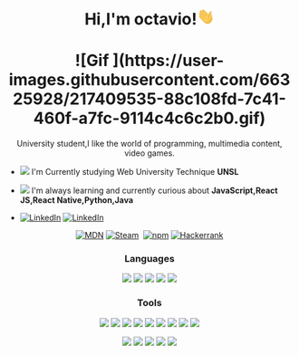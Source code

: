 
<h1 align="center">Hi,I'm octavio!<img src="https://raw.githubusercontent.com/ABSphreak/ABSphreak/master/gifs/Hi.gif" height="30"></h1>


 
<h1 align="center">
 ![Gif ](https://user-images.githubusercontent.com/66325928/217409535-88c108fd-7c41-460f-a7fc-9114c4c6c2b0.gif)
</h1>

<p
<h3 align="center">University student,I like the world of programming, multimedia content, video games.</h3>


- <img src="https://i.pinimg.com/originals/73/69/6e/73696e022df7cd5cb3d999c6875361dd.gif" width="30"> I'm Currently studying Web University Technique **UNSL**
- <img src="https://media.giphy.com/media/WUlplcMpOCEmTGBtBW/giphy.gif" width="30"> I'm always learning and currently curious about **JavaScript,React JS,React Native,Python,Java**

- <a href="https://www.linkedin.com/in/octavio-riccardo/"><img src="https://img.shields.io/badge/LinkedIn-0077B5?style=for-the-badge&logo=linkedin&logoColor=white" alt="LinkedIn" data-canonical src="https://www.linkedin.com/in/octavio-riccardo/" style="max-width:100%;"></a>
<a href="mailto:octariccardo@gmail.com"><img src="https://img.shields.io/badge/Gmail-D14836?style=for-the-badge&logo=gmail&logoColor=white" alt="LinkedIn" data-canonical src="octariccardo@gmail.com" style="max-width:100%;"></a>

<p align="center">
  <a href="https://developer.mozilla.org/es/docs/Web/HTML"><img src="https://img.shields.io/badge/MDN_Web_Docs-black?style=for-the-badge&logo=mdnwebdocs&logoColor=white" alt="MDN" data-canonical src="" style="max-width:100%;"></a>
  <a href="https://steamcommunity.com/id/Batvizz/"><img src="https://img.shields.io/badge/Steam-000000?style=for-the-badge&logo=steam&logoColor=white" alt="Steam" data-canonical src="https://steamcommunity.com/id/Batvizz/" style="max-width:100%;"></a>
  <a href="https://soundcloud.com/upload"><img src="https://img.shields.io/badge/SoundCloud-FF3300?style=for-the-badge&logo=soundcloud&logoColor=white" alt="" data-canonical src="https://soundcloud.com/upload" style="max-width:100%;"></a>
  <a href="https://www.npmjs.com/"><img src="https://img.shields.io/badge/npm-CB3837?style=for-the-badge&logo=npm&logoColor=white" alt="npm" data-canonical src="https://www.npmjs.com/" style="max-width:100%;"></a>
  <a href="https://www.hackerrank.com/dashboard"><img src="https://img.shields.io/badge/-Hackerrank-2EC866?style=for-the-badge&logo=HackerRank&logoColor=white" alt="Hackerrank" data-canonical src="https://www.hackerrank.com/dashboard" style="max-width:100%;"></a>
</p>

<h3 align="center">Languages</h3>
<p align="center">
  <a href="https://devdocs.io/c/" target="_blank"><img src="https://img.shields.io/badge/C-00599C?style=for-the-badge&logo=c&logoColor=white"/></a>
  <a href="https://docs.oracle.com/en/java/"><img src="https://img.shields.io/badge/Java%20-%23E00033.svg?&style=for-the-badge&logo=java&logoColor=white"/></a>
  <a href="https://www.python.org/"><img src="https://img.shields.io/badge/Python-FFD43B?style=for-the-badge&logo=python&logoColor=blue"/></a>
  <a href="https://developer.mozilla.org/es/docs/Web/JavaScript"><img src="https://img.shields.io/badge/JavaScript-323330?style=for-the-badge&logo=javascript&logoColor=F7DF1E"/></a>
  <a href="https://www.typescriptlang.org/"> <img src="https://img.shields.io/badge/TypeScript-007ACC?style=for-the-badge&logo=typescript&logoColor=white"/></a>
</p>

<h3 align="center">Tools</h3>
<p align="center">
  <a href="https://git-scm.com/"><img src="https://img.shields.io/badge/GIT-E44C30?style=for-the-badge&logo=git&logoColor=white"/></a>
  <a href="https://developer.mozilla.org/es/docs/Web/CSS"><img src="https://img.shields.io/badge/CSS3-1572B6?style=for-the-badge&logo=css3&logoColor=white"/></a>
  <a href="https://developer.mozilla.org/es/docs/Web/HTML"><img src="https://img.shields.io/badge/HTML5-E34F26?style=for-the-badge&logo=html5&logoColor=white"/></a>
  <a href="https://getbootstrap.com/"><img src="https://img.shields.io/badge/Bootstrap-563D7C?style=for-the-badge&logo=bootstrap&logoColor=white"/></a>
  <a href="https://beta.es.reactjs.org/"><img src="https://img.shields.io/badge/React-20232A?style=for-the-badge&logo=react&logoColor=61DAFB"/></a>
  <a href="https://code.visualstudio.com/"><img src="https://img.shields.io/badge/VSCode-0078D4?style=for-the-badge&logo=visual%20studio%20code&logoColor=white"/></a>
  <a href="https://www.figma.com/design/"><img src="https://img.shields.io/badge/Figma-F24E1E?style=for-the-badge&logo=figma&logoColor=white"/></a>
  <a href="https://www.sqlite.org/index.html"><img src="https://img.shields.io/badge/SQLite-07405E?style=for-the-badge&logo=sqlite&logoColor=white"/></a>
  <a href="https://godotengine.org/"><img src="https://img.shields.io/badge/Godot-478CBF?style=for-the-badge&logo=GodotEngine&logoColor=white"/></a>
</p>
 <p align="center">
    <img src="http://github-profile-summary-cards.vercel.app/api/cards/profile-details?username=Batvizz&theme=monokai">
    <img src="http://github-profile-summary-cards.vercel.app/api/cards/repos-per-language?username=Batvizz&theme=monokai">
    <img src="http://github-profile-summary-cards.vercel.app/api/cards/most-commit-language?username=Batvizz&theme=monokai">
    <img src="http://github-profile-summary-cards.vercel.app/api/cards/stats?username=Batvizz&theme=monokai">
    <img src="http://github-profile-summary-cards.vercel.app/api/cards/productive-time?username=Batvizz&theme=monokai&utcOffset=8">
</p>
 







